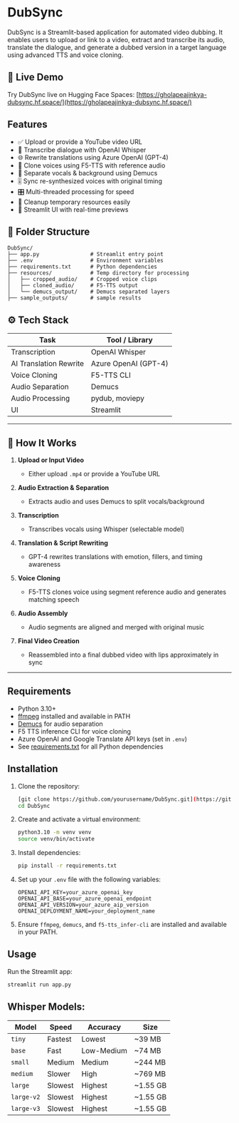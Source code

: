 # DubSync

DubSync is a Streamlit-based application for automated video dubbing. It enables users to upload or link to a video, extract and transcribe its audio, translate the dialogue, and generate a dubbed version in a target language using advanced TTS and voice cloning.

## 🚀 Live Demo

Try DubSync live on Hugging Face Spaces: [https://gholapeajinkya-dubsync.hf.space/](https://gholapeajinkya-dubsync.hf.space/)

## Features

- ✅ Upload or provide a YouTube video URL
- 🧠 Transcribe dialogue with OpenAI Whisper
- 🌐 Rewrite translations using Azure OpenAI (GPT-4)
- 🎤 Clone voices using F5-TTS with reference audio
- 🎼 Separate vocals & background using Demucs
- 🎚️ Sync re-synthesized voices with original timing
- 🎛️ Multi-threaded processing for speed
- 🧹 Cleanup temporary resources easily
- 🧪 Streamlit UI with real-time previews

## 📂 Folder Structure
```text
DubSync/
├── app.py                # Streamlit entry point
├── .env                  # Environment variables
├── requirements.txt      # Python dependencies
├── resources/            # Temp directory for processing
│   ├── cropped_audio/    # Cropped voice clips
│   ├── cloned_audio/     # F5-TTS output
│   └── demucs_output/    # Demucs separated layers
├── sample_outputs/       # sample results
```

## ⚙️ Tech Stack

| Task                     | Tool / Library         |
|--------------------------|------------------------|
| Transcription            | OpenAI Whisper         |
| AI Translation Rewrite   | Azure OpenAI (GPT-4)   |
| Voice Cloning            | F5-TTS CLI             |
| Audio Separation         | Demucs                 |
| Audio Processing         | pydub, moviepy         |
| UI                       | Streamlit              |

---

## 🚀 How It Works

1. **Upload or Input Video**
   - Either upload `.mp4` or provide a YouTube URL

2. **Audio Extraction & Separation**
   - Extracts audio and uses Demucs to split vocals/background

3. **Transcription**
   - Transcribes vocals using Whisper (selectable model)

4. **Translation & Script Rewriting**
   - GPT-4 rewrites translations with emotion, fillers, and timing awareness

5. **Voice Cloning**
   - F5-TTS clones voice using segment reference audio and generates matching speech

6. **Audio Assembly**
   - Audio segments are aligned and merged with original music

7. **Final Video Creation**
   - Reassembled into a final dubbed video with lips approximately in sync

---
## Requirements

- Python 3.10+
- [ffmpeg](https://ffmpeg.org/) installed and available in PATH
- [Demucs](https://github.com/facebookresearch/demucs) for audio separation
- F5 TTS inference CLI for voice cloning
- Azure OpenAI and Google Translate API keys (set in `.env`)
- See [requirements.txt](requirements.txt) for all Python dependencies

## Installation

1. Clone the repository:
    ```sh
    [git clone https://github.com/yourusername/DubSync.git](https://github.com/gholapeajinkya/DubSync.git)
    cd DubSync
    ```

2. Create and activate a virtual environment:
    ```sh
    python3.10 -m venv venv
    source venv/bin/activate
    ```

3. Install dependencies:
    ```sh
    pip install -r requirements.txt
    ```

4. Set up your `.env` file with the following variables:
    ```
    OPENAI_API_KEY=your_azure_openai_key
    OPENAI_API_BASE=your_azure_openai_endpoint
    OPENAI_API_VERSION=your_azure_aip_version
    OPENAI_DEPLOYMENT_NAME=your_deployment_name
    ```

5. Ensure `ffmpeg`, `demucs`, and `f5-tts_infer-cli` are installed and available in your PATH.

## Usage

Run the Streamlit app:

```sh
streamlit run app.py
```

## Whisper Models:

| Model      | Speed    | Accuracy   | Size      |
|------------|----------|------------|-----------|
| `tiny`     | Fastest  | Lowest     | ~39 MB    |
| `base`     | Fast     | Low-Medium | ~74 MB    |
| `small`    | Medium   | Medium     | ~244 MB   |
| `medium`   | Slower   | High       | ~769 MB   |
| `large`    | Slowest  | Highest    | ~1.55 GB  |
| `large-v2` | Slowest  | Highest    | ~1.55 GB  |
| `large-v3` | Slowest  | Highest    | ~1.55 GB  |
